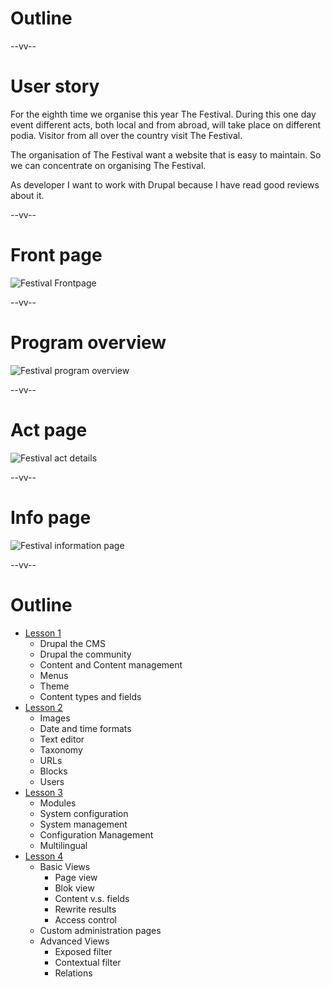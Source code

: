 # Outline

--vv--

# User story
For the eighth time we organise this year The Festival. During this one day event different acts, both local and from abroad, will take place on different podia. Visitor from all over the country visit The Festival.

The organisation of The Festival want a website that is easy to maintain. So we can concentrate on organising The Festival.

As developer I want to work with Drupal because I have read good reviews about it.

--vv--

# Front page
<!-- .slide: class="layout-image" -->

![Festival Frontpage](lesson-1/slides/images/wireframes-festival-front.png)<!-- .element: style="width: 45%; heigth: 45%;" -->

--vv--

# Program overview
<!-- .slide: class="layout-image" -->

![Festival program overview](lesson-1/slides/images/wireframes-festival-program.png)<!-- .element: style="width: 45%; heigth: 45%;" -->

--vv--

# Act page
<!-- .slide: class="layout-image" -->

![Festival act details](lesson-1/slides/images/wireframes-festival-act.png)<!-- .element: style="width: 40%; heigth: 40%;" -->

--vv--

# Info page
<!-- .slide: class="layout-image" -->

![Festival information page](lesson-1/slides/images/wireframes-festival-info.png)<!-- .element: style="width: 40%; heigth: 40%;" -->

--vv--

# Outline
<!-- .slide: class="layout-two-col" style="font-size: 65%" -->

- [Lesson 1](lesson-1.html)
  - Drupal the CMS
  - Drupal the community
  - Content and Content management
  - Menus
  - Theme
  - Content types and fields
- [Lesson 2](lesson-2.html)
  - Images
  - Date and time formats
  - Text editor
  - Taxonomy
  - URLs
  - Blocks
  - Users
- [Lesson 3](lesson-3.html)
  - Modules
  - System configuration
  - System management
  - Configuration Management
  - Multilingual
- [Lesson 4](lesson-4.html)
  - Basic Views
    - Page view
    - Blok view
    - Content v.s. fields
    - Rewrite results
    - Access control
  - Custom administration pages
  - Advanced Views
    - Exposed filter
    - Contextual filter
    - Relations
